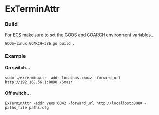 # ExTerminAttr

### Build

For EOS make sure to set the GOOS and GOARCH environment variables...

```
GOOS=linux GOARCH=386 go build .
```

### Example


#### On switch...

```
sudo ./ExTerminAttr -addr localhost:6042 -forward_url http://192.168.56.1:8080 /Smash
```

#### Off switch...

```
ExTerminAttr -addr veos:6042 -forward_url http://localhost:8080 -paths_file paths.cfg
```
